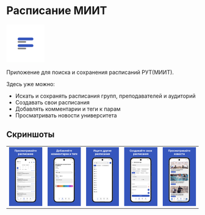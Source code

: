 # Расписание МИИТ
<img alt="logo" src="readme/logo.png" width="100"/>

Приложение для поиска и сохранения расписаний РУТ(МИИТ). 

Здесь уже можно:
- Искать и сохранять расписания групп, преподавателей и аудиторий
- Создавать свои расписания
- Добавлять комментарии и теги к парам
- Просматривать новости университета

## Скриншоты
<table>
<tr>
<td><img src="readme/1.png" width="200" /></td>
<td><img src="readme/2.png" width="200" /></td>
<td><img src="readme/3.png" width="200" /></td>
<td><img src="readme/4.png" width="200" /></td>
<td><img src="readme/5.png" width="200" /></td>
</tr>
</table>
